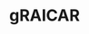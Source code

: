 ---
title: gRAICAR

description: |
  <p align="center"><img style="width:90%" src="/img/resourcepic/graicar.png"></p>
  
  gRAICAR is a Matlab package for data-driven subject community detection based on functional networks.
   
  When we cannot assume that all subjects share the same functional networks, we may want to look into the inter-subject similarity on each network. gRAICAR provides a tool for realizing such a purpose. gRAICAR first decomposes fMRI data into spatial components using independent component analysis (ICA), then aligns the spatial maps across the subjects, yielding an inter-subject similarity matrix for each aligned, group-level component. According to many ICA studies, some of these aligned components represent functional connectivity networks.

  The gRAICAR inter-subject similarity matrices reveal potential differences among subjects and thus accelerate data-driven discovery. Further, community detection algorithms applied to the gRAICAR intersubject similarity matrices can provide more quantitative metrics to characterize the associations between individual differences in functional networks and behaviors.

  The gRAICAR code and a tutorial with examples: [Github link](https://github.com/yangzhi-psy/gRAICAR)

  Please consider to cite the following publications:

  **Original algorithms:**
  - Yang Z, Zuo X, Wang P, Li Z, Laconte S, Bandettini PA, Hu X (2012).  Generalized RAICAR: Discover homogeneous subject (sub)groups by  reproducibility of their intrinsic connectivity networks. NeuroImage 63,  403-414 [full page link](https://doi.org/10.1016/j.neuroimage.2012.06.060)
  - Yang Z, LaConte S, Weng X, and Hu X (2008). Ranking and averaging  independent component analysis by reproducibility (RAICAR). Human Brain  Mapping 29, 711-25 [full page link](https://doi.org/10.1002/hbm.20432)

  **Improvements and applications:**
  - Yang Z, Chang C, Xu T, Jiang L, Handwerker D, Castellanos F, Milham  M, Bandettini P, Zuo X (2014). Connectivity Trajectory across Lifespan Differentiates the Precuneus from the Default Network. NeuroImage 89,  45-56. [full page link](https://doi.org/10.1016/j.neuroimage.2013.10.039)
  - Yang Z, Xu Y, Xu T, Hoy C, Handwerker D, Chen G, Northoff G, Zuo X,  Bandettini P (2014). Brain network informed subject community detection  in early-onset schizophrenia. Scientific Reports 4, 5549. [full page link](https://doi.org/10.1038/srep05549)

layout: resource
last-updated: 2020-08-12
---